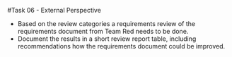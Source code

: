 #Task 06 - External Perspective

- Based on the review categories a requirements review of the requirements document from Team Red  needs to be done.
- Document the results in a short review report table, including recommendations how the requirements document could be improved.
